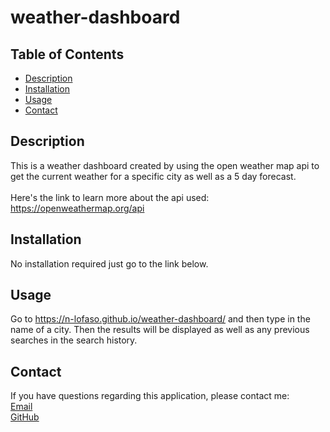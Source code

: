 # weather-dashboard

## Table of Contents
  
  - [Description](#description)
  - [Installation](#installation)
  - [Usage](#usage)
  - [Contact](#contact)

  ## Description
  
 This is a weather dashboard created by using the open weather map api to get the current weather for a specific city as well as a 5 day forecast. 
 <br>
 <br>
 Here's the link to learn more about the api used: https://openweathermap.org/api

  ## Installation
  
  No installation required just go to the link below. 
  
  ## Usage
  
  Go to https://n-lofaso.github.io/weather-dashboard/ and then type in the name of a city. Then the results will be displayed as well as any previous searches in the search history. 
  
  ## Contact
  
  If you have questions regarding this application, please contact me:
  <br>
  [Email](mailto:nicklofaso96@gmail.com) 
  <br>
  [GitHub](https://github.com/n-lofaso)
